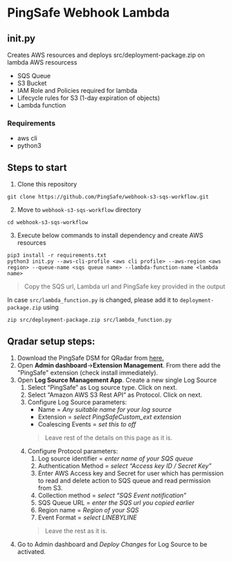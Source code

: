 # PingSafe Webhook Lambda

## init.py
Creates AWS resources and deploys src/deployment-package.zip on lambda
AWS resourcess
- SQS Queue
- S3 Bucket
- IAM Role and Policies required for lambda
- Lifecycle rules for S3 (1-day expiration of objects)
- Lambda function 

### Requirements
- aws cli
- python3

## Steps to start
1. Clone this repository
```shell
git clone https://github.com/PingSafe/webhook-s3-sqs-workflow.git
```
2. Move to `webhook-s3-sqs-workflow` directory
```shell
cd webhook-s3-sqs-workflow
```
3. Execute below commands to install dependency and create AWS resources
```shell
pip3 install -r requirements.txt
python3 init.py --aws-cli-profile <aws cli profile> --aws-region <aws region> --queue-name <sqs queue name> --lambda-function-name <lambda name>
```

> Copy the SQS url, Lambda url and PingSafe key provided in the output

In case `src/lambda_function.py` is changed, please add it to `deployment-package.zip` using

```shell
zip src/deployment-package.zip src/lambda_function.py
```

## Qradar setup steps:
    
1. Download the PingSafe DSM for QRadar from [here.](https://drive.google.com/file/d/1pXmw4nBQhtEd9gk-XWl2IN8EXLmX-Wq8/view?usp=share_link) 
2. Open **Admin dashboard**->**Extension Management**. From there add the "PingSafe" extension (check install immediately).
3. Open **Log Source Management App**. Create a new single Log Source
    1. Select “PingSafe” as Log source type. Click on next.
    2. Select “Amazon AWS S3 Rest API“ as Protocol. Click on next.
    3. Configure Log Source parameters:
        *  Name = _Any suitable name for your log source_
        *  Extension = _select PingSafeCustom_ext extension_
        *  Coalescing Events = _set this to off_
        >  Leave rest of the details on this page as it is.
    4. Configure Protocol parameters:
          1.  Log source identifier = _enter name of your SQS queue_
          2.  Authentication Method = _select “Access key ID / Secret Key”_
          3.  Enter AWS Access key and Secret for user which has permission to read and delete action to SQS queue and read permission from S3.
          4.  Collection method = _select “SQS Event notification”_
          5.  SQS Queue URL = _enter the SQS url you copied earlier_
          6.  Region name = _Region of your SQS_
          7.  Event Format = _select LINEBYLINE_
          >  Leave the rest as it is.
4. Go to Admin dashboard and _Deploy Changes_ for Log Source to be activated.

